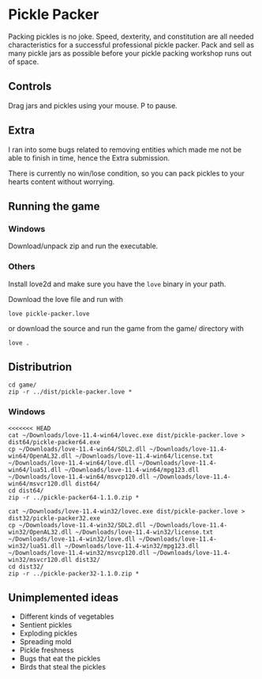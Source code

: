 # Pickle Packer
Packing pickles is no joke. Speed, dexterity, and constitution are all needed characteristics for a successful professional pickle packer. Pack and sell as many pickle jars as possible before your pickle packing workshop runs out of space.

## Controls
Drag jars and pickles using your mouse. P to pause.

## Extra
I ran into some bugs related to removing entities which made me not be able to finish in time, hence the Extra submission.

There is currently no win/lose condition, so you can pack pickles to your hearts content without worrying.

## Running the game

### Windows
Download/unpack zip and run the executable.

### Others
Install love2d and make sure you have the `love` binary in your path.

Download the love file and run with

```
love pickle-packer.love
```

 or download the source and run the game from the game/ directory with

```
love .
```

## Distributrion
```
cd game/
zip -r ../dist/pickle-packer.love *
```

### Windows
```
<<<<<<< HEAD
cat ~/Downloads/love-11.4-win64/lovec.exe dist/pickle-packer.love > dist64/pickle-packer64.exe
cp ~/Downloads/love-11.4-win64/SDL2.dll ~/Downloads/love-11.4-win64/OpenAL32.dll ~/Downloads/love-11.4-win64/license.txt ~/Downloads/love-11.4-win64/love.dll ~/Downloads/love-11.4-win64/lua51.dll ~/Downloads/love-11.4-win64/mpg123.dll ~/Downloads/love-11.4-win64/msvcp120.dll ~/Downloads/love-11.4-win64/msvcr120.dll dist64/
cd dist64/
zip -r ../pickle-packer64-1.1.0.zip *
```


```
cat ~/Downloads/love-11.4-win32/lovec.exe dist/pickle-packer.love > dist32/pickle-packer32.exe
cp ~/Downloads/love-11.4-win32/SDL2.dll ~/Downloads/love-11.4-win32/OpenAL32.dll ~/Downloads/love-11.4-win32/license.txt ~/Downloads/love-11.4-win32/love.dll ~/Downloads/love-11.4-win32/lua51.dll ~/Downloads/love-11.4-win32/mpg123.dll ~/Downloads/love-11.4-win32/msvcp120.dll ~/Downloads/love-11.4-win32/msvcr120.dll dist32/
cd dist32/
zip -r ../pickle-packer32-1.1.0.zip *
```

## Unimplemented ideas
* Different kinds of vegetables
* Sentient pickles
* Exploding pickles
* Spreading mold
* Pickle freshness
* Bugs that eat the pickles
* Birds that steal the pickles
